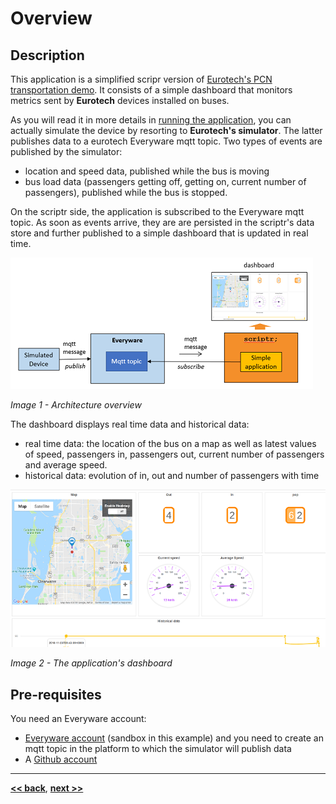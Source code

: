 # Overview

## Description

This application is a simplified scripr version of [Eurotech's PCN transportation demo](https://github.com/eurotech/pcn-trans-demo/blob/master/docs/dashboard.md). It consists of a simple dashboard that monitors metrics sent by **Eurotech** devices installed on buses. 

As you will read it in more details in [running the application](./running_the_application.md), you can actually simulate the device by resorting to **Eurotech's simulator**. The latter publishes data to a eurotech Everyware mqtt topic. Two types of events are published by the simulator:
- location and speed data, published while the bus is moving
- bus load data (passengers getting off, getting on, current number of passengers), published while the bus is stopped.

On the scriptr side, the application is subscribed to the Everyware mqtt topic. As soon as events arrive, they are are persisted in the scriptr's data store and further published to a simple dashboard that is updated in real time. 

![Overview](./images/overview.png)

*Image 1 - Architecture overview*

The dashboard displays real time data and historical data:
- real time data: the location of the bus on a map as well as latest values of speed, passengers in, passengers out, current number of passengers and average speed.
- historical data: evolution of in, out and number of passengers with time

![Application dashboard on scriptr](./images/dashboard.png)

*Image 2 - The application's dashboard*

## Pre-requisites

You need an Everyware account:

- [Everyware account](https://console-sandbox.everyware-cloud.com/) (sandbox in this example) and you need to create an mqtt topic in the platform to which the simulator will publish data
- A [Github account](https://github.com/)

---
**[<< back](../README.md)**, **[next >>](./installing_the_application.md)**
